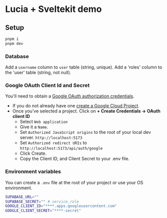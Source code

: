 # Lucia + Sveltekit demo

## Setup

```bash
pnpm i
pnpm dev
```

### Database

Add a `username` column to `user` table (string, unique).
Add a 'roles' column to the 'user' table (string, not null).

### Google OAuth Client Id and Secret

You'll need to obtain a [Google OAuth authorization credentials](https://developers.google.com/identity/protocols/oauth2/web-server#creatingcred). 
* If you do not already have one [create a Google Cloud Project](https://console.cloud.google.com/projectcreate).
* Once you've selected a project. Click on **+ Create Credentials -> OAuth client ID**
  * Select `Web application`
  * Give it a `Name`.
  * Set `Authorized JavaScript origins` to the root of your local dev server. `http://localhost:5173`
  * Set `Authorized redirect URIs` to `http://localhost:5173/api/auth/google`
  * Click Create. 
  * Copy the Client ID, and Client Secret to your .env file.

### Environment variables

You can create a `.env` file at the root of your project or use your OS environment.

```bash
SUPABASE_URL=""
SUPABASE_SECRET="" # service_role
GOOGLE_CLIENT_ID="****.apps.googleusercontent.com"
GOOGLE_CLIENT_SECRET="****-secret"
```



